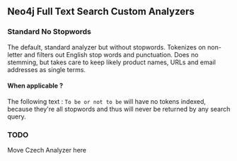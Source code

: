 ## Neo4j Full Text Search Custom Analyzers

### Standard No Stopwords

The default, standard analyzer but without stopwords. Tokenizes on non-letter and filters out English stop words and punctuation.
Does no stemming, but takes care to keep likely product names, URLs and email addresses as single terms.

#### When applicable ?

The following text : `To be or not to be` will have no tokens indexed, because they're all stopwords and thus will never be returned
by any search query.


### TODO

Move Czech Analyzer here